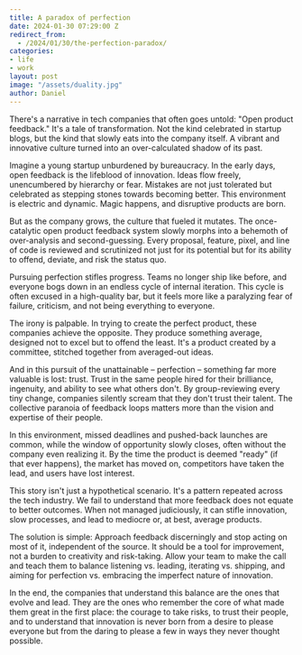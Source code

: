 ```yaml
---
title: A paradox of perfection
date: 2024-01-30 07:29:00 Z
redirect_from:
  - /2024/01/30/the-perfection-paradox/
categories:
- life
- work
layout: post
image: "/assets/duality.jpg"
author: Daniel
---
```


There's a narrative in tech companies that often goes untold: "Open product feedback."  It's a tale of transformation. Not the kind celebrated in startup blogs, but the kind that slowly eats into the company itself. A vibrant and innovative culture turned into an over-calculated shadow of its past.<!--more-->

Imagine a young startup unburdened by bureaucracy. In the early days, open feedback is the lifeblood of innovation. Ideas flow freely, unencumbered by hierarchy or fear. Mistakes are not just tolerated but celebrated as stepping stones towards becoming better. This environment is electric and dynamic. Magic happens, and disruptive products are born.

But as the company grows, the culture that fueled it mutates. The once-catalytic open product feedback system slowly morphs into a behemoth of over-analysis and second-guessing. Every proposal, feature, pixel, and line of code is reviewed and scrutinized not just for its potential but for its ability to offend, deviate, and risk the status quo. 

Pursuing perfection stifles progress. Teams no longer ship like before, and everyone bogs down in an endless cycle of internal iteration. This cycle is often excused in a high-quality bar, but it feels more like a paralyzing fear of failure, criticism, and not being everything to everyone.

The irony is palpable. In trying to create the perfect product, these companies achieve the opposite. They produce something average, designed not to excel but to offend the least. It's a product created by a committee, stitched together from averaged-out ideas.

And in this pursuit of the unattainable – perfection – something far more valuable is lost: trust. Trust in the same people hired for their brilliance, ingenuity, and ability to see what others don't. By group-reviewing every tiny change, companies silently scream that they don't trust their talent. The collective paranoia of feedback loops matters more than the vision and expertise of their people.

In this environment, missed deadlines and pushed-back launches are common, while the window of opportunity slowly closes, often without the company even realizing it. By the time the product is deemed "ready" (if that ever happens), the market has moved on, competitors have taken the lead, and users have lost interest.

This story isn't just a hypothetical scenario. It's a pattern repeated across the tech industry. We fail to understand that more feedback does not equate to better outcomes. When not managed judiciously, it can stifle innovation, slow processes, and lead to mediocre or, at best, average products.

The solution is simple: Approach feedback discerningly and stop acting on most of it, independent of the source. It should be a tool for improvement, not a burden to creativity and risk-taking. Allow your team to make the call and teach them to balance listening vs. leading, iterating vs. shipping, and aiming for perfection vs. embracing the imperfect nature of innovation.

In the end, the companies that understand this balance are the ones that evolve and lead. They are the ones who remember the core of what made them great in the first place: the courage to take risks, to trust their people, and to understand that innovation is never born from a desire to please everyone but from the daring to please a few in ways they never thought possible.


